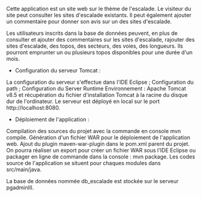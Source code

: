 Cette application est un site web sur le thème de l'escalade. Le visiteur du site peut consulter les sites d'escalade existants. 
Il peut également ajouter un commentaire pour donner son avis sur un des sites d'escalade.

Les utilisateurs inscrits dans la base de données peuvent, en plus de consulter et ajouter des commentaires sur les sites d'escalade, rajouter des sites d'escalade, des topos, des secteurs, des voies, des longueurs. 
Ils pourront emprunter un ou plusieurs topos disponibles pour une durée d'un mois.


* Configuration du serveur Tomcat :

La configuration du serveur s'effectue dans l'IDE Eclipse ; Configuration du path ; Configuration du Server Runtime Environnement : Apache Tomcat v8.5 et récupération du fichier d'installation Tomcat à la racine du disque dur de l'ordinateur. Le serveur est déployé en local sur le port http://localhost:8080.
  
  
* Déploiement de l'application :

Compilation des sources du projet avec la commande en console mvn compile.
Génération d'un fichier WAR pour le déploiement de l'application web.
Ajout du plugin maven-war-plugin dans le pom.xml parent du projet. On pourra réaliser un export pour créer un fichier WAR sous l'IDE Eclipse ou packager en ligne de commande dans la console : mvn package.
Les codes source de l'application se situent pour chaques modules dans src/main/java.

La base de données nommée db_escalade est stockée sur le serveur pgadminIII.

